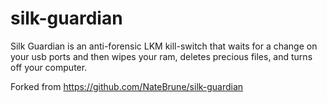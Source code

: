 # silk-guardian
Silk Guardian is an anti-forensic LKM kill-switch that waits for a change on your usb ports and then wipes your ram, deletes precious files, and turns off your computer.

Forked from https://github.com/NateBrune/silk-guardian
